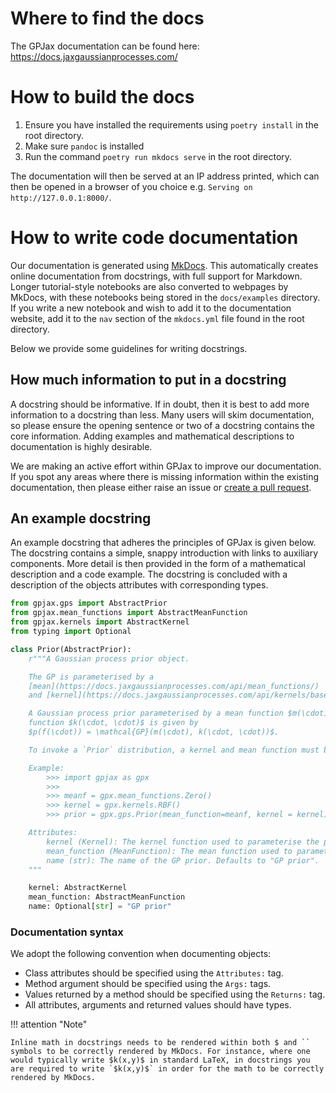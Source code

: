 # Where to find the docs

The GPJax documentation can be found here: https://docs.jaxgaussianprocesses.com/

# How to build the docs

1. Ensure you have installed the requirements using `poetry install` in the root
   directory.
2. Make sure `pandoc` is installed
3. Run the command `poetry run mkdocs serve` in the root directory.

The documentation will then be served at an IP address printed, which can then be opened
in a browser of you choice e.g. `Serving on http://127.0.0.1:8000/`.

# How to write code documentation

Our documentation is generated using [MkDocs](https://www.mkdocs.org/). This
automatically creates online documentation from docstrings, with full support for
Markdown. Longer tutorial-style notebooks are also converted to webpages by MkDocs, with
these notebooks being stored in the `docs/examples` directory. If you write a new
notebook and wish to add it to the documentation website, add it to the `nav` section of
the `mkdocs.yml` file found in the root directory.

Below we provide some guidelines for writing docstrings.

## How much information to put in a docstring

A docstring should be informative. If in doubt, then it is best to add more information
to a docstring than less. Many users will skim documentation, so please ensure the
opening sentence or two of a docstring contains the core information. Adding examples
and mathematical descriptions to documentation is highly desirable.

We are making an active effort within GPJax to improve our documentation. If you spot
any areas where there is missing information within the existing documentation, then
please either raise an issue or [create a pull
request](https://docs.jaxgaussianprocesses.com/contributing/).

## An example docstring

An example docstring that adheres the principles of GPJax is given below. The docstring
contains a simple, snappy introduction with links to auxiliary components. More detail
is then provided in the form of a mathematical description and a code example. The
docstring is concluded with a description of the objects attributes with corresponding
types.

```python
from gpjax.gps import AbstractPrior
from gpjax.mean_functions import AbstractMeanFunction
from gpjax.kernels import AbstractKernel
from typing import Optional

class Prior(AbstractPrior):
    r"""A Gaussian process prior object.

    The GP is parameterised by a
    [mean](https://docs.jaxgaussianprocesses.com/api/mean_functions/)
    and [kernel](https://docs.jaxgaussianprocesses.com/api/kernels/base/) function.

    A Gaussian process prior parameterised by a mean function $m(\cdot)$ and a kernel
    function $k(\cdot, \cdot)$ is given by
    $p(f(\cdot)) = \mathcal{GP}(m(\cdot), k(\cdot, \cdot))$.

    To invoke a `Prior` distribution, a kernel and mean function must be specified.

    Example:
        >>> import gpjax as gpx
        >>>
        >>> meanf = gpx.mean_functions.Zero()
        >>> kernel = gpx.kernels.RBF()
        >>> prior = gpx.gps.Prior(mean_function=meanf, kernel = kernel)

    Attributes:
        kernel (Kernel): The kernel function used to parameterise the prior.
        mean_function (MeanFunction): The mean function used to parameterise the prior. Defaults to zero.
        name (str): The name of the GP prior. Defaults to "GP prior".
    """

    kernel: AbstractKernel
    mean_function: AbstractMeanFunction
    name: Optional[str] = "GP prior"
```

### Documentation syntax

We adopt the following convention when documenting objects:

*  Class attributes should be specified using the `Attributes:` tag.
*  Method argument should be specified using the `Args:` tags.
*  Values returned by a method should be specified using the `Returns:` tag.
*  All attributes, arguments and returned values should have types.

!!! attention "Note"

    Inline math in docstrings needs to be rendered within both $ and `` symbols to be correctly rendered by MkDocs. For instance, where one would typically write $k(x,y)$ in standard LaTeX, in docstrings you are required to write `$k(x,y)$` in order for the math to be correctly rendered by MkDocs.
